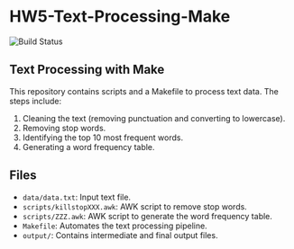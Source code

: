 # HW5-Text-Processing-Make

![Build Status](https://github.com/ncsu-csc-510/HW5-Text-Processing-Make/actions/workflows/main.yml/badge.svg)
## Text Processing with Make

This repository contains scripts and a Makefile to process text data. The steps include:
1. Cleaning the text (removing punctuation and converting to lowercase).
2. Removing stop words.
3. Identifying the top 10 most frequent words.
4. Generating a word frequency table.

## Files
- `data/data.txt`: Input text file.
- `scripts/killstopXXX.awk`: AWK script to remove stop words.
- `scripts/ZZZ.awk`: AWK script to generate the word frequency table.
- `Makefile`: Automates the text processing pipeline.
- `output/`: Contains intermediate and final output files.